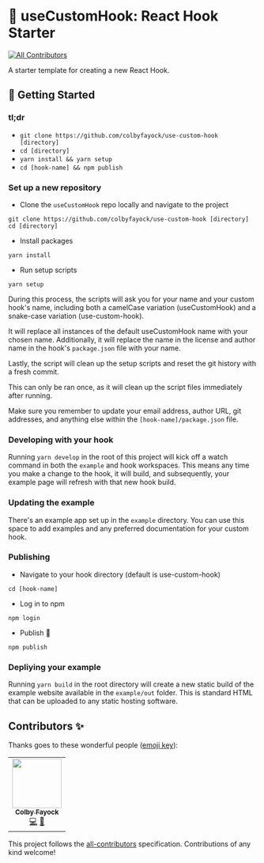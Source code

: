 # 🧰 useCustomHook: React Hook Starter
<!-- ALL-CONTRIBUTORS-BADGE:START - Do not remove or modify this section -->
[![All Contributors](https://img.shields.io/badge/all_contributors-1-orange.svg?style=flat-square)](#contributors-)
<!-- ALL-CONTRIBUTORS-BADGE:END -->

A starter template for creating a new React Hook.

## 🚀 Getting Started

### tl;dr
* `git clone https://github.com/colbyfayock/use-custom-hook [directory]`
* `cd [directory]`
* `yarn install && yarn setup`
* `cd [hook-name] && npm publish`

### Set up a new repository
* Clone the `useCustomHook` repo locally and navigate to the project

```
git clone https://github.com/colbyfayock/use-custom-hook [directory]
cd [directory]
```

* Install packages

```
yarn install
```

* Run setup scripts

```
yarn setup
```

During this process, the scripts will ask you for your name and your custom hook's name, including both a camelCase variation (useCustomHook) and a snake-case variation (use-custom-hook).

It will replace all instances of the default useCustomHook name with your chosen name. Additionally, it will replace the name in the license and author name in the hook's `package.json` file with your name.

Lastly, the script will clean up the setup scripts and reset the git history with a fresh commit.

This can only be ran once, as it will clean up the script files immediately after running.

Make sure you remember to update your email address, author URL, git addresses, and anything else within the `[hook-name]/package.json` file.

### Developing with your hook
Running `yarn develop` in the root of this project will kick off a watch command in both the `example` and hook workspaces. This means any time you make a change to the hook, it will build, and subsequently, your example page will refresh with that new hook build.

### Updating the example
There's an example app set up in the `example` directory. You can use this space to add examples and any preferred documentation for your custom hook.

### Publishing
* Navigate to your hook directory (default is use-custom-hook)

```
cd [hook-name]
```

* Log in to npm

```
npm login
```

* Publish 🎉

```
npm publish
```

### Depliying your example
Running `yarn build` in the root directory will create a new static build of the example website available in the `example/out` folder. This is standard HTML that can be uploaded to any static hosting software.

## Contributors ✨

Thanks goes to these wonderful people ([emoji key](https://allcontributors.org/docs/en/emoji-key)):

<!-- ALL-CONTRIBUTORS-LIST:START - Do not remove or modify this section -->
<!-- prettier-ignore-start -->
<!-- markdownlint-disable -->
<table>
  <tr>
    <td align="center"><a href="https://colbyfayock.com/newsletter"><img src="https://avatars2.githubusercontent.com/u/1045274?v=4" width="100px;" alt=""/><br /><sub><b>Colby Fayock</b></sub></a><br /><a href="https://github.com/colbyfayock/use-custom-hook/commits?author=colbyfayock" title="Code">💻</a> <a href="https://github.com/colbyfayock/use-custom-hook/commits?author=colbyfayock" title="Documentation">📖</a></td>
  </tr>
</table>

<!-- markdownlint-enable -->
<!-- prettier-ignore-end -->
<!-- ALL-CONTRIBUTORS-LIST:END -->

This project follows the [all-contributors](https://github.com/all-contributors/all-contributors) specification. Contributions of any kind welcome!